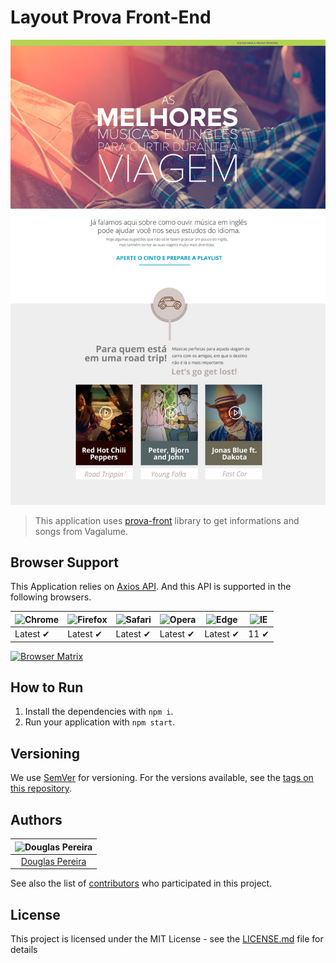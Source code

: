 # Layout Prova Front-End

![Layout Prova Front-End](public/screenshot.png)

> This application uses [prova-front](https://github.com/douglaspe/prova-front) library to get informations and songs from Vagalume.

## Browser Support

This Application relies on [Axios API](https://github.com/axios/axios). And this API is supported in the following browsers.

![Chrome](https://raw.github.com/alrra/browser-logos/master/src/chrome/chrome_48x48.png) | ![Firefox](https://raw.github.com/alrra/browser-logos/master/src/firefox/firefox_48x48.png) | ![Safari](https://raw.github.com/alrra/browser-logos/master/src/safari/safari_48x48.png) | ![Opera](https://raw.github.com/alrra/browser-logos/master/src/opera/opera_48x48.png) | ![Edge](https://raw.github.com/alrra/browser-logos/master/src/edge/edge_48x48.png) | ![IE](https://raw.github.com/alrra/browser-logos/master/src/archive/internet-explorer_9-11/internet-explorer_9-11_48x48.png) |
--- | --- | --- | --- | --- | --- |
Latest ✔ | Latest ✔ | Latest ✔ | Latest ✔ | Latest ✔ | 11 ✔ |

[![Browser Matrix](https://saucelabs.com/open_sauce/build_matrix/axios.svg)](https://saucelabs.com/u/axios)

## How to Run

1. Install the dependencies with `npm i`.
2. Run your application with `npm start`.

## Versioning

We use [SemVer](http://semver.org/) for versioning. For the versions available, see the [tags on this repository](https://github.com/douglaspe/prova-front/tags).

## Authors

| ![Douglas Pereira](https://avatars2.githubusercontent.com/u/18036091?s=460&v=4)|
|:---------------------:|
|  [Douglas Pereira](https://github.com/douglaspe/)   |

See also the list of [contributors](https://github.com/douglaspe/prova-front/contributors) who participated in this project.

## License

This project is licensed under the MIT License - see the [LICENSE.md](LICENSE.md) file for details
